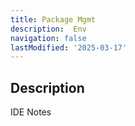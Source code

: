 ```yaml
---
title: Package Mgmt
description:  Env
navigation: false
lastModified: '2025-03-17'
---
```


## Description

IDE Notes

